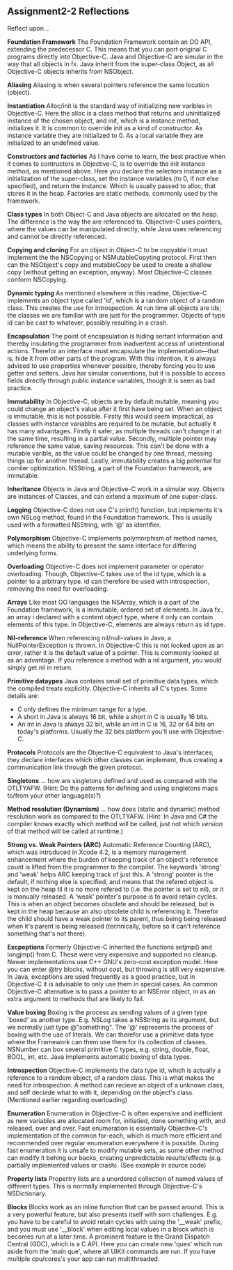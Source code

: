 Assignment2-2 Reflections
-------------------------

Reflect upon...

**Foundation Framework**
 The Foundation Framework contain an OO API, extending the predecessor
 C. This means that you can port original C programs directly into
 Objective-C.
 Java and Objective-C are simular in the way that all objects in fx. Java inherit
 from the super-class Object, as all Objective-C objects inherits from
 NSObject.

**Aliasing**
 Aliasing is when several pointers reference the same location (object).

**Instantiation**
 Alloc/init is the standard way of initializing new varibles in
 Objective-C. Here the alloc is a class method that returns and
 uninitialized instance of the chosen object, and init, which is a
 instance method, initializes it. It is common to override init as a
 kind of constructor. As instance variable they are initialized to 0.
 As a local variable they are initialized to an undefined value.

**Constructors and factories**
 As I have come to learn, the best practive when it comes to
 contructors in Objective-C, is to override the init instance
 method, as mentioned above. Here you declare the selectors instance
 as a initialization of the super-class, set the instance variables
 (to 0, if not else specified), and return the instance. Which is
 usually passed to alloc, that stores it in the heap.
 Factories are static methods, commonly used by the framework.

**Class types**
 In both Object-C and Java objects are allocated on the heap. The
 difference is the way the are referenced to. Objective-C uses
 pointers, where the values can be manipulated directly, while Java
 uses referencing and cannot be directly referenced.

**Copying and cloning**
 For an object in Object-C to be copyable it must implement the the
 NSCopying or NSMutableCopyting protocol. First then can the NSObject's
 copy and mutableCopy be used to create a shallow copy (without getting
 an exception, anyway). Most Objective-C classes conform NSCopying.

**Dynamic typing**
 As mentioned elsewhere in this readme, Objective-C implements an
 object type called 'id', which is a random object of a random class.
 This creates the use for introspection. At run time all objects are
 ids; the classes we are familiar with are just for the programmer.
 Objects of type id can be cast to whatever, possibly resulting in a
 crash.

**Encapsulation**
 The point of encapsulation is hiding sertant information and thereby
 insulating the programmer from inadvertent access of unintentional
 actions. Therefor an interface must encapsulate the
 implementation—that is, hide it from other parts of the program.
 With this intention, it is always advised to use properties whenever
 possible, thereby forcing you to use getter and setters.
 Java har simular conventions, but it is possible to access fields
 directly through public instance variables, though it is seen as bad practice.

**Immutability**
 In Objective-C, objects are by default mutable, meaning you could
 change an object's value after it first have being set. When an object
 is immutable, this is not possible. Firstly this would seem
 impractical, as classes with instance variables are required to be
 mutable, but actually it has many advantages. Firstly it safer, as
 multiple threads can't change it at the same time, resulting in a
 partial value. Secondly, multiple pointer may reference the same
 value, saving resources. This can't be done with a mutable varible,
 as the value could be changed by one thread, messing things up for
 another thread. Lastly, immutability creates a big potential for
 comiler optimization.
 NSString, a part of the Foundation framework, are immutable.

**Inheritance**
 Objects in Java and Objective-C work in a simular way. Objects are
 instances of Classes, and can extend a maximum of one super-class.

**Logging**
 Objective-C does not use C's printf() function, but implements it's
 own NSLog method, found in the Foundation framework. This is usually
 used with a formatted NSString, with '@' as identifier.

**Polymorphism**
 Objective-C implements polymorphism of method names, which means
 the ability to present the same interface for differing underlying forms.

**Overloading**
 Objective-C does not implement parameter or operator overloading.
 Though, Objective-C takes use of the id type, which is a pointer to
 a arbitrary type. id can therefore be used with introspection,
 removing the need for overloading.

**Arrays**
 Like most OO languages the NSArray, which is a part of the
 Foundation framework, is a immutable, ordered set of elements. In
 Java fx., an array i declared with a content object type, where it
 only can contain elements of this type. In Objective-C, elements
 are always return as id type.

**Nil-reference**
 When referencing nil/null-values in Java, a NullPointerException is
 thrown. In Objective-C this is not looked upon as an error, rather
 it is the default value of a pointer. This is commonly looked at as
 an advantage. If you reference a method with a nil argument, you
 would simply get nil in return.

**Primitive dataypes**
 Java contains small set of primitive data types, which the compiled
 treats explicitly. Objective-C inherits all C's types. Some details
 are:
 * C only defines the minimum range for a type.
 * A short in Java is always 16 bit, while a short in C is usually 16 bits.
 * An int in Java is always 32 bit, while an int in C is 16, 32 or 64
   bits on today's platforms. Usually the 32 bits platform you'll use
   with Objective-C.

**Protocols**
 Protocols are the Objective-C equivalent to Java's interfaces; they
 declare interfaces which other classes can implement, thus creating
 a communication link through the given protocol.

**Singletons**
 ... how are singletons defined and used as compared with the
 OTLTYAFW. (Hint: Do the patterns for defining and using singletons maps
 to/from your other language(s)?)

**Method resolution (Dynamism)**
 ... how does (static and dynamic) method resolution work as
 compared to the OTLTYAFW.  (Hint: In Java and C# the compiler knows
 exactly which method will be called, just not which *version* of
 that method will be called at runtime.)

**Strong vs. Weak Pointers (ARC)**
 Automatic Reference Counting (ARC), which was introduced in Xcode
 4.2, is a memory management enhancement where the burden of keeping
 track of an object's reference count is lifted from the programmer
 to the compiler. The keywords 'strong' and 'weak' helps ARC keeping
 track of just this.
 A 'strong' pointer is the default, if nothing else is specified,
 and means that the refered object is kept on the heap til it is no
 more refered to (i.e. the pointer is set to nil), or it is manually
 released.
 A 'weak' pointer's purpose is to avoid retain cycles. This is when
 an object becomes obsolete and should be released, but is kept in
 the heap because an also obsolete child is referencing it. Therefor
 the child should have a weak pointer to its parent, thus being
 being released when it's parent is being released (technically,
 before so it can't reference something that's not there).

**Excpeptions**
 Formerly Objective-C inherited the functions setjmp() and longjmp()
 from C. These were very expensive and supported no cleanup. Newer
 implementations use C++ GNU's zero-cost exception model. Here you
 can enter @try blocks, without cost, but throwing is still very
 expensive.
 In Java, exceptions are used frequently as a good practice, but in
 Objective-C it is advisable to only use them in special cases.
 An common Objective-C alternative is to pass a pointer to an
 NSError object, in as an extra argument to methods that are likely
 to fail.

**Value boxing**
 Boxing is the process as sending values of a given type 'boxed' as another
 type. E.g. NSLog takes a NSString as its argument, but we normally
 just type @"something". The '@' represents the process of boxing with
 the use of literals. We can therefor use a primitive data type where
 the Framework can them use them for its collection of classes.
 NSNumber can box several primitive C types, e.g. string, double,
 float, BOOL, int, etc.
 Java implements automatic boxing of data types.

**Introspection**
 Objective-C implements the data type id, which is actually a
 reference to a random object, of a random class. This is what makes
 the need for introspection. A method can recieve an object of a
 unknown class, and self deciede what to with it, depending on the
 object's class. (Mentioned earlier regarding overloading)

**Enumeration**
 Enumeration in Objective-C is often expensive and inefficient as
 new variables are allocated room for, initiatied, done something
 with, and released, over and over. Fast enumeration is essentially
 Objective-C's implementation of the common for-each, which is much
 more efficient and recommended over regular enumeration everywhere
 it is possible.
 During fast enumeration it is unsafe to modify mutable sets, as
 some other method can modify it behing our backs, creating
 unpredictable results/effects (e.g. partially implemented values or
 crash).
 (See example in source code)

**Property lists**
 Propertry lists are a unordered collection of named values of
 different types. This is normally implemented through Objective-C's
 NSDictionary.

**Blocks**
 Blocks work as an inline function that can be passed around. This
 is a very powerful feature, but also presents itself with som
 challenges. E.g. you have to be careful to avoid retain cycles with
 using the '__weak' prefix, and you must use '__block' when editing
 local values in a block which is becomes run at a later time.
 A prominent feature is the Grand Dispatch Central (GDC), which is a C
 API. Here you can create new 'ques' which run aside from the 'main
 que', where all UIKit commands are run. If you have multiple
 cpu/cores's your app can run multithreaded.

